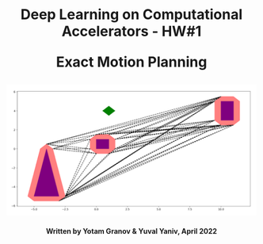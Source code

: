 <h1 align="center">
  Deep Learning on Computational Accelerators - HW#1
  
  Exact Motion Planning
</h1>
<p align="center">
  <img src="https://github.com/Yomaster10/ARMP-HW1/blob/master/Images/VizGraph.png">
</p>
<h4 align="center">
  Written by Yotam Granov & Yuval Yaniv, April 2022
</h4>